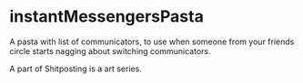 # instantMessengersPasta
A pasta with list of communicators, to use when someone from your friends circle starts nagging about switching communicators.


A part of Shitposting is a art series.
